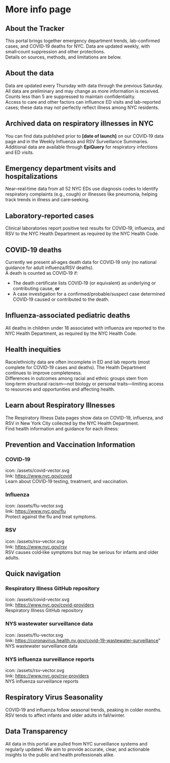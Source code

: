 # More info page


## About the Tracker
This portal brings together emergency department trends, lab-confirmed cases, and COVID‑19 deaths for NYC. Data are updated weekly, with small‑count suppression and other protections.  
Details on sources, methods, and limitations are below.



## About the data
Data are updated every Thursday with data through the previous Saturday. All data are preliminary and may change as more information is received. Counts less than 5 are suppressed to maintain confidentiality.  
Access to care and other factors can influence ED visits and lab-reported cases; these data may not perfectly reflect illness among NYC residents.

## Archived data on respiratory illnesses in NYC
You can find data published prior to **[date of launch]** on our COVID‑19 data page and in the Weekly Influenza and RSV Surveillance Summaries. Additional data are available through **EpiQuery** for respiratory infections and ED visits.

## Emergency department visits and hospitalizations
Near–real‑time data from all 52 NYC EDs use diagnosis codes to identify respiratory complaints (e.g., cough) or illnesses like pneumonia, helping track trends in illness and care‑seeking.

## Laboratory-reported cases
Clinical laboratories report positive test results for COVID‑19, influenza, and RSV to the NYC Health Department as required by the NYC Health Code.

## COVID‑19 deaths
Currently we present all‑ages death data for COVID‑19 only (no national guidance for adult influenza/RSV deaths).  
A death is counted as COVID‑19 if:
- The death certificate lists COVID‑19 (or equivalent) as underlying or contributing cause, **or**
- A case investigation for a confirmed/probable/suspect case determined COVID‑19 caused or contributed to the death.

## Influenza‑associated pediatric deaths
All deaths in children under 18 associated with influenza are reported to the NYC Health Department, as required by the NYC Health Code.

## Health inequities
Race/ethnicity data are often incomplete in ED and lab reports (most complete for COVID‑19 cases and deaths). The Health Department continues to improve completeness.  
Differences in outcomes among racial and ethnic groups stem from long‑term structural racism—not biology or personal traits—limiting access to resources and opportunities and affecting health.



## Learn about Respiratory Illnesses
The Respiratory Illness Data pages show data on COVID-19, influenza, and RSV in New York City collected by the NYC Health Department.  
Find health information and guidance for each illness:

## Prevention and Vaccination Information
### COVID‑19
icon: /assets/covid-vector.svg  
link: https://www.nyc.gov/covid  
Learn about COVID‑19 testing, treatment, and vaccination.

### Influenza
icon: /assets/flu-vector.svg  
link: https://www.nyc.gov/flu  
Protect against the flu and treat symptoms.

### RSV
icon: /assets/rsv-vector.svg  
link: https://www.nyc.gov/rsv  
RSV causes cold‑like symptoms but may be serious for infants and older adults.




## Quick navigation

### Respiratory Illness GitHub repository
icon: /assets/covid-vector.svg  
link: https://www.nyc.gov/covid-providers  
Respiratory Illness GitHub repository

### NYS wastewater surveillance data
icon: /assets/flu-vector.svg  
link: https://coronavirus.health.ny.gov/covid-19-wastewater-surveillance"  
NYS wastewater surveillance data

### NYS influenza surveillance reports
icon: /assets/rsv-vector.svg  
link: https://www.nyc.gov/rsv-providers  
NYS influenza surveillance reports

## Respiratory Virus Seasonality
COVID‑19 and influenza follow seasonal trends, peaking in colder months. RSV tends to affect infants and older adults in fall/winter.

## Data Transparency
All data in this portal are pulled from NYC surveillance systems and regularly updated. We aim to provide accurate, clear, and actionable insights to the public and health professionals alike.
